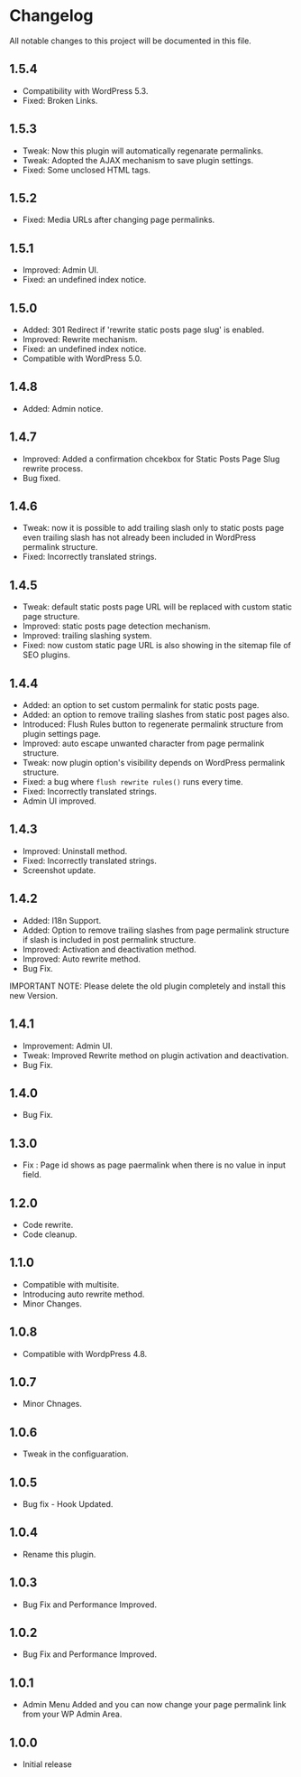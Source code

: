 # Changelog
All notable changes to this project will be documented in this file.

## 1.5.4

* Compatibility with WordPress 5.3.
* Fixed: Broken Links.

## 1.5.3

* Tweak: Now this plugin will automatically regenarate permalinks.
* Tweak: Adopted the AJAX mechanism to save plugin settings.
* Fixed: Some unclosed HTML tags.

## 1.5.2

* Fixed: Media URLs after changing page permalinks.

## 1.5.1

* Improved: Admin UI.
* Fixed: an undefined index notice.

##  1.5.0

* Added: 301 Redirect if 'rewrite static posts page slug' is enabled.
* Improved: Rewrite mechanism.
* Fixed: an undefined index notice.
* Compatible with WordPress 5.0.

## 1.4.8

* Added: Admin notice.

## 1.4.7

* Improved: Added a confirmation chcekbox for Static Posts Page Slug rewrite process.
* Bug fixed.

## 1.4.6

* Tweak: now it is possible to add trailing slash only to static posts page even trailing slash has not already been included in WordPress permalink structure.
* Fixed: Incorrectly translated strings.

## 1.4.5

* Tweak: default static posts page URL will be replaced with custom static page structure.
* Improved: static posts page detection mechanism.
* Improved: trailing slashing system.
* Fixed: now custom static page URL is also showing in the sitemap file of SEO plugins.

## 1.4.4

* Added: an option to set custom permalink for static posts page.
* Added: an option to remove trailing slashes from static post pages also.
* Introduced: Flush Rules button to regenerate permalink structure from plugin settings page.
* Improved: auto escape unwanted character from page permalink structure.
* Tweak: now plugin option's visibility depends on WordPress permalink structure.
* Fixed: a bug where `flush rewrite rules()` runs every time.
* Fixed: Incorrectly translated strings.
* Admin UI improved.

## 1.4.3

* Improved: Uninstall method.
* Fixed: Incorrectly translated strings.
* Screenshot update.

## 1.4.2

* Added: I18n Support.
* Added: Option to remove trailing slashes from page permalink structure if slash is included in post permalink structure.
* Improved: Activation and deactivation method.
* Improved: Auto rewrite method.
* Bug Fix.

IMPORTANT NOTE: Please delete the old plugin completely and install this new Version.

## 1.4.1

* Improvement: Admin UI.
* Tweak: Improved Rewrite method on plugin activation and deactivation.
* Bug Fix.

## 1.4.0
* Bug Fix.

## 1.3.0
* Fix : Page id shows as page paermalink when there is no value in input field.

## 1.2.0
* Code rewrite.
* Code cleanup.

## 1.1.0
* Compatible with multisite.
* Introducing auto rewrite method.
* Minor Changes.

## 1.0.8
* Compatible with WordpPress 4.8.

## 1.0.7
* Minor Chnages.

## 1.0.6
* Tweak in the configuaration.

## 1.0.5
* Bug fix - Hook Updated.

## 1.0.4
* Rename this plugin.

## 1.0.3
* Bug Fix and Performance Improved.

## 1.0.2
* Bug Fix and Performance Improved.

## 1.0.1
* Admin Menu Added and you can now change your page permalink link from your WP Admin Area.

## 1.0.0
* Initial release
